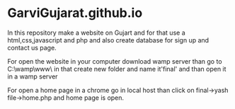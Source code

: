 # GarviGujarat.github.io
In this repository make a website on Gujart and for that use a html,css,javascript and php and also create database for sign up and contact us page.


For open the website in your computer download wamp server than go to C:\wamp\www\ in that create new folder and name it'final' and than open it 
in a wamp server


For open a home page in a chrome go in local host than click on final->yash file->home.php and home page is open.
